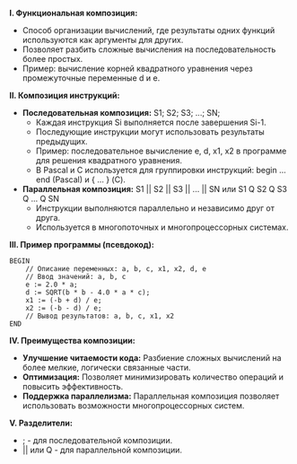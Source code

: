 **I. Функциональная композиция:**
- Способ организации вычислений, где результаты одних функций используются как аргументы для других.
- Позволяет разбить сложные вычисления на последовательность более простых.
- Пример: вычисление корней квадратного уравнения через промежуточные переменные d и e.

**II. Композиция инструкций:**
- **Последовательная композиция:** S1; S2; S3; ...; SN;
    - Каждая инструкция Si выполняется после завершения Si-1.
    - Последующие инструкции могут использовать результаты предыдущих.
    - Пример: последовательное вычисление e, d, x1, x2 в программе для решения квадратного уравнения.
    - В Pascal и C используется для группировки инструкций: begin ... end (Pascal) и { ... } (C).
- **Параллельная композиция:** S1 || S2 || S3 || ... || SN или S1 Q S2 Q S3 Q ... Q SN
    - Инструкции выполняются параллельно и независимо друг от друга.    
    - Используется в многопоточных и многопроцессорных системах.

**III. Пример программы (псевдокод):**
```
BEGIN
    // Описание переменных: a, b, c, x1, x2, d, e
    // Ввод значений: a, b, c
    e := 2.0 * a;
    d := SQRT(b * b - 4.0 * a * c);
    x1 := (-b + d) / e;
    x2 := (-b - d) / e;
    // Вывод результатов: a, b, c, x1, x2
END
```

**IV. Преимущества композиции:**
- **Улучшение читаемости кода:** Разбиение сложных вычислений на более мелкие, логически связанные части.
- **Оптимизация:** Позволяет минимизировать количество операций и повысить эффективность.
- **Поддержка параллелизма:** Параллельная композиция позволяет использовать возможности многопроцессорных систем.

**V. Разделители:**
- ; - для последовательной композиции.
- || или Q - для параллельной композиции.
